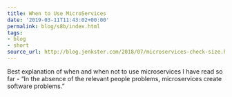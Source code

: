 ```yaml
---
title: When to Use MicroServices
date: '2019-03-11T11:43:02+00:00'
permalink: blog/s8b/index.html
tags:
- blog
- short
source_url: http://blog.jenkster.com/2018/07/microservices-check-size.html
---
```


Best explanation of when and when not to use microservices I have read so far - “In the absence of the relevant people problems, microservices create software problems.”

